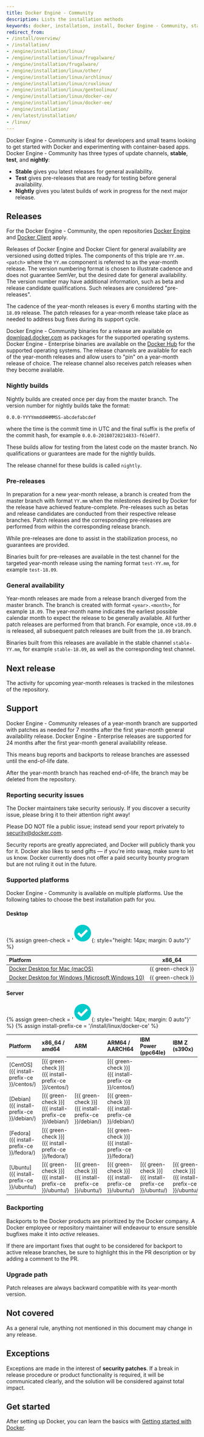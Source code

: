 ```yaml
---
title: Docker Engine - Community
description: Lists the installation methods
keywords: docker, installation, install, Docker Engine - Community, stable, edge
redirect_from:
- /install/overview/
- /installation/
- /engine/installation/linux/
- /engine/installation/linux/frugalware/
- /engine/installation/frugalware/
- /engine/installation/linux/other/
- /engine/installation/linux/archlinux/
- /engine/installation/linux/cruxlinux/
- /engine/installation/linux/gentoolinux/
- /engine/installation/linux/docker-ce/
- /engine/installation/linux/docker-ee/
- /engine/installation/
- /en/latest/installation/
- /linux/
---
```


Docker Engine - Community is ideal for developers and small
teams looking to get started with Docker and experimenting with container-based
apps. Docker Engine - Community has three types of update channels, **stable**, **test**, and **nightly**:

* **Stable** gives you latest releases for general availability.
* **Test** gives pre-releases that are ready for testing before general availability.
* **Nightly** gives you latest builds of work in progress for the next major release.

## Releases

For the Docker Engine - Community, the open
repositories [Docker Engine](https://github.com/docker/engine) and
[Docker Client](https://github.com/docker/cli) apply.

Releases of Docker Engine and Docker Client for general availability
are versioned using dotted triples. The components of this triple
are `YY.mm.<patch>` where the `YY.mm` component is referred to as the
year-month release. The version numbering format is chosen to illustrate
cadence and does not guarantee SemVer, but the desired date for general
availability. The version number may have additional information, such as
beta and release candidate qualifications. Such releases are considered
"pre-releases".

The cadence of the year-month releases is every 6 months starting with
the `18.09` release. The patch releases for a year-month release take
place as needed to address bug fixes during its support cycle.

Docker Engine - Community binaries for a release are available on [download.docker.com](https://download.docker.com/)
as packages for the supported operating systems. Docker Engine - Enterprise binaries are
available on the [Docker Hub](https://hub.docker.com/) for the supported operating systems. The
release channels are available for each of the year-month releases and
allow users to "pin" on a year-month release of choice. The release
channel also receives patch releases when they become available.

### Nightly builds

Nightly builds are created once per day from the master branch. The version
number for nightly builds take the format:

    0.0.0-YYYYmmddHHMMSS-abcdefabcdef

where the time is the commit time in UTC and the final suffix is the prefix
of the commit hash, for example `0.0.0-20180720214833-f61e0f7`.

These builds allow for testing from the latest code on the master branch. No
qualifications or guarantees are made for the nightly builds.

The release channel for these builds is called `nightly`.

### Pre-releases

In preparation for a new year-month release, a branch is created from
the master branch with format `YY.mm` when the milestones desired by
Docker for the release have achieved feature-complete. Pre-releases
such as betas and release candidates are conducted from their respective release
branches. Patch releases and the corresponding pre-releases are performed
from within the corresponding release branch.

While pre-releases are done to assist in the stabilization process, no
guarantees are provided.

Binaries built for pre-releases are available in the test channel for
the targeted year-month release using the naming format `test-YY.mm`,
for example `test-18.09`.

### General availability

Year-month releases are made from a release branch diverged from the master
branch. The branch is created with format `<year>.<month>`, for example
`18.09`. The year-month name indicates the earliest possible calendar
month to expect the release to be generally available. All further patch
releases are performed from that branch. For example, once `v18.09.0` is
released, all subsequent patch releases are built from the `18.09` branch.

Binaries built from this releases are available in the stable channel
`stable-YY.mm`, for example `stable-18.09`, as well as the corresponding
test channel.

## Next release

The activity for upcoming year-month releases is tracked in the milestones
of the repository.

## Support

Docker Engine - Community releases of a year-month branch are supported with patches
as needed for 7 months after the first year-month general availability
release. Docker Engine - Enterprise releases are supported for 24 months after the first
year-month general availability release.

This means bug reports and backports to release branches are assessed
until the end-of-life date.

After the year-month branch has reached end-of-life, the branch may be
deleted from the repository.

### Reporting security issues

The Docker maintainers take security seriously. If you discover a security
issue, please bring it to their attention right away!

Please DO NOT file a public issue; instead send your report privately
to security@docker.com.

Security reports are greatly appreciated, and Docker will publicly thank you
for it. Docker also likes to send gifts — if you're into swag, make sure to
let us know. Docker currently does not offer a paid security bounty program
but are not ruling it out in the future.

### Supported platforms

Docker Engine - Community is available on multiple platforms. Use the following tables
to choose the best installation path for you.

#### Desktop

{% assign green-check = '![yes](/install/images/green-check.svg){: style="height: 14px; margin: 0 auto"}' %}

| Platform                                                                    |      x86_64       |
|:----------------------------------------------------------------------------|:-----------------:|
| [Docker Desktop for Mac (macOS)](/docker-for-mac/install/)                        | {{ green-check }} |
| [Docker Desktop for Windows (Microsoft Windows 10)](/docker-for-windows/install/) | {{ green-check }} |

#### Server

{% assign green-check = '![yes](/install/images/green-check.svg){: style="height: 14px; margin: 0 auto"}' %}
{% assign install-prefix-ce = '/install/linux/docker-ce' %}

| Platform                                    | x86_64 / amd64                                         | ARM                                                    | ARM64 / AARCH64                                        | IBM Power (ppc64le)                                    | IBM Z (s390x)                                          |
|:--------------------------------------------|:-------------------------------------------------------|:-------------------------------------------------------|:-------------------------------------------------------|:-------------------------------------------------------|:-------------------------------------------------------|
| [CentOS]({{ install-prefix-ce }}/centos/) | [{{ green-check }}]({{ install-prefix-ce }}/centos/) |                                                        | [{{ green-check }}]({{ install-prefix-ce }}/centos/) |                                                        |                                                        |
| [Debian]({{ install-prefix-ce }}/debian/) | [{{ green-check }}]({{ install-prefix-ce }}/debian/) | [{{ green-check }}]({{ install-prefix-ce }}/debian/) | [{{ green-check }}]({{ install-prefix-ce }}/debian/) |                                                        |                                                        |
| [Fedora]({{ install-prefix-ce }}/fedora/) | [{{ green-check }}]({{ install-prefix-ce }}/fedora/) |                                                        | [{{ green-check }}]({{ install-prefix-ce }}/fedora/) |                                                        |                                                        |
| [Ubuntu]({{ install-prefix-ce }}/ubuntu/) | [{{ green-check }}]({{ install-prefix-ce }}/ubuntu/) | [{{ green-check }}]({{ install-prefix-ce }}/ubuntu/) | [{{ green-check }}]({{ install-prefix-ce }}/ubuntu/) | [{{ green-check }}]({{ install-prefix-ce }}/ubuntu/) | [{{ green-check }}]({{ install-prefix-ce }}/ubuntu/) |

### Backporting

Backports to the Docker products are prioritized by the Docker company. A
Docker employee or repository maintainer will endeavour to ensure sensible
bugfixes make it into _active_ releases.

If there are important fixes that ought to be considered for backport to
active release branches, be sure to highlight this in the PR description
or by adding a comment to the PR.

### Upgrade path

Patch releases are always backward compatible with its year-month version.

## Not covered

As a general rule, anything not mentioned in this document may change in any release.

## Exceptions

Exceptions are made in the interest of __security patches__. If a break
in release procedure or product functionality is required, it will
be communicated clearly, and the solution will be considered against
total impact.

## Get started

After setting up Docker, you can learn the basics with
[Getting started with Docker](/get-started/).
